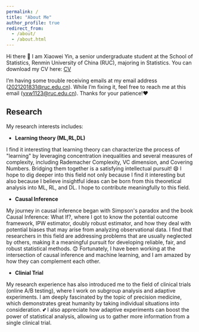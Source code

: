 ```yaml
---
permalink: /
title: "About Me"
author_profile: true
redirect_from: 
  - /about/
  - /about.html
---
```




Hi there 👋 I am Xiaowei Yin, a senior undergraduate student at the School of Statistics, Renmin University of China (RUC), majoring in Statistics. You can download my CV here: [CV](../assets/CV.pdf)

I’m having some trouble receiving emails at my email address (2021201831@ruc.edu.cn). While I’m fixing it, feel free to reach me at this email (yxw1123@ruc.edu.cn). Thanks for your patience!❤️ 

Research
-----

My research interests includes:


- **Learning theory (ML,RL,DL)**

I find it interesting that learning theory can characterize the process of "learning" by leveraging concentration inequalities and several measures of complexity, including Rademacher Complexity, VC dimension, and Covering Numbers. Bridging them together is a satisfying intellectual pursuit! 😄 I hope to dig deeper into this field not only because I find it interesting but also because I believe insightful ideas can be born from this theoretical analysis into ML, RL, and DL. I hope to contribute meaningfully to this field.

- **Causal Inference**

My journey in causal inference began with Simpson's paradox and the book Causal Inference: What If?, where I got to know the potential outcome framework, IPW estimator, doubly robust estimator, and how they deal with potential biases that may arise from analyzing observational data. I find that researchers in this field are addressing problems that are usually neglected by others, making it a meaningful pursuit for developing reliable, fair, and robust statistical methods. 😊 Fortunately, I have been working at the intersection of causal inference and machine learning, and I am amazed by how they can complement each other.

- **Clinial Trial**

My research experience has also introduced me to the field of clinical trials (online A/B testing), where I work on subgroup analysis and adaptive experiments. I am deeply fascinated by the topic of precision medicine, which demonstrates great humanity by taking individual situations into consideration. 💕 I also appreciate how adaptive experiments can boost the power of statistical analysis, allowing us to gather more information from a single clinical trial.



